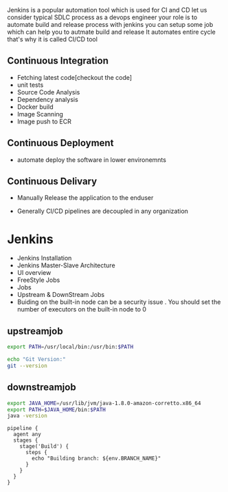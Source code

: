 Jenkins is a popular automation tool which is used for CI and CD let us consider typical SDLC process as a devops engineer your role is to automate build and release process with jenkins you can setup some job which can help you to autmate build and release
It automates entire cycle that's why it is called CI/CD tool


Continuous Integration
----------------------
- Fetching latest code[checkout the code]
- unit tests
- Source Code Analysis
- Dependency analysis
- Docker build
- Image Scanning
- Image push to ECR

Continuous Deployment
---------------------
- automate deploy the software in lower environemnts

Continuous Delivary
-------------------
- Manually Release the application to the enduser

- Generally CI/CD pipelines are decoupled in any organization


# Jenkins
- Jenkins Installation
- Jenkins Master-Slave Architecture
- UI overview
- FreeStyle Jobs
- Jobs
- Upstream & DownStream Jobs
- Buiding on the built-in node can be a security issue . You should set the number of executors on the built-in node to 0

upstreamjob
-----------
```bash
export PATH=/usr/local/bin:/usr/bin:$PATH

echo "Git Version:"
git --version
```

downstreamjob
-------------
```bash
export JAVA_HOME=/usr/lib/jvm/java-1.8.0-amazon-corretto.x86_64
export PATH=$JAVA_HOME/bin:$PATH
java -version
```

```jenkins
pipeline {
  agent any
  stages {
    stage('Build') {
      steps {
        echo "Building branch: ${env.BRANCH_NAME}"
      }
    }
  }
}
```
